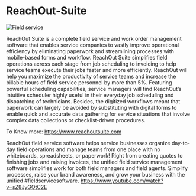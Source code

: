 # ReachOut-Suite
![Field service](https://user-images.githubusercontent.com/104123214/164388180-0b026aaf-1f66-4c9e-aeff-c16cbbf81824.png)

ReachOut Suite is a complete field service and work order management software that enables service companies to vastly improve operational efficiency by eliminating paperwork and streamlining processes with mobile-based forms and workflow. 
ReachOut Suite simplifies field operations across each stage from job scheduling to invoicing to help service teams execute their jobs faster and more efficiently. ReachOut will help you maximize the productivity of service teams and increase the billable hours of field service personnel by more than 5%. Featuring powerful scheduling capabilities, service managers will find ReachOut’s intuitive scheduler highly useful in their everyday job scheduling and dispatching of technicians. Besides, the digitized workflows meant that paperwork can largely be avoided by substituting with digital forms to enable quick and accurate data gathering for service situations that involve complex data collections or checklist-driven procedures.


To Know more: https://www.reachoutsuite.com

ReachOut field service software helps service businesses organize day-to-day field operations and manage teams from one place with no whiteboards, spreadsheets, or paperwork! Right from creating quotes to finishing jobs and raising invoices, the unified field service management software simplifies work for both field managers and field agents. Simplify processes, raise your brand awareness, and grow your business with the unified #fieldservicesoftware. 
https://www.youtube.com/watch?v=sZ8JyGOtC2E
